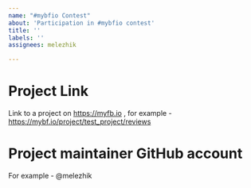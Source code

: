 ```yaml
---
name: "#mybfio Contest"
about: 'Participation in #mybfio contest'
title: ''
labels: ''
assignees: melezhik

---
```


# Project Link

Link to a project on https://myfb.io , for example - https://mybf.io/project/test_project/reviews

# Project maintainer GitHub account

For example - @melezhik
